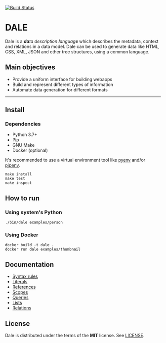 [![Build Status](https://travis-ci.org/hacktoon/dale.svg?branch=master)](https://travis-ci.org/hacktoon/dale)

# DALE

Dale is a _**da**ta description **l**anguag**e**_ which describes the metadata, context and relations in a data model. Dale can be used to generate data like HTML, CSS, XML, JSON and other tree structures, using a common language.


## Main objectives
 * Provide a uniform interface for building webapps
 * Build and represent different types of information
 * Automate data generation for different formats

---

## Install

### Dependencies

 * Python 3.7+
 * Pip
 * GNU Make
 * Docker (optional)

It's recommended to use a virtual environment tool like [pyenv](https://github.com/pyenv/pyenv) and/or [pipenv](https://github.com/pypa/pipenv).

```
make install
make test
make inspect
```

## How to run

### Using system's Python

```
./bin/dale examples/person
```

### Using Docker

```
docker build -t dale .
docker run dale examples/thumbnail
```


## Documentation

 * [Syntax rules](docs/syntax-rules.md)
 * [Literals](docs/literals.md)
 * [References](docs/references.md)
 * [Scopes](docs/scopes.md)
 * [Queries](docs/queries.md)
 * [Lists](docs/lists.md)
 * [Relations](docs/relations.md)


## License

Dale is distributed under the terms of the **MIT** license. See [LICENSE](LICENSE.md).
